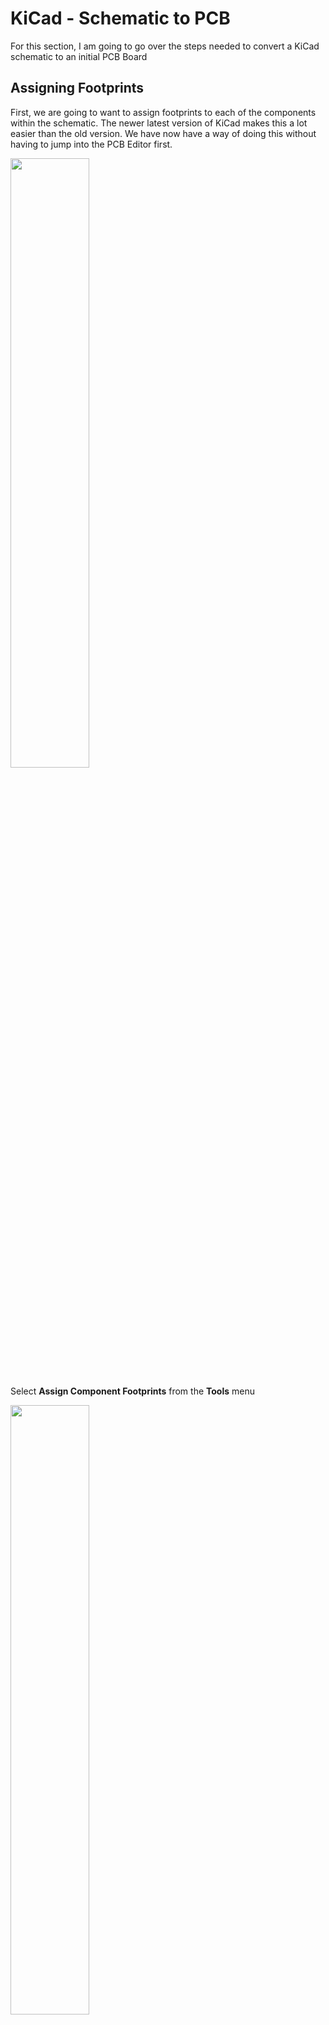 # KiCad - Schematic to PCB

For this section, I am going to go over the steps needed to convert a KiCad schematic to an initial PCB Board

## Assigning Footprints

First, we are going to want to assign footprints to each of the components within the schematic.
The newer latest version of KiCad makes this a lot easier than the old version.
We have now have a way of doing this without having to jump into the PCB Editor first.

<a href="../../../images/PCB/KiCad/SchematicPCB/Schematic1.png"><img src="../../../images/PCB/KiCad/SchematicPCB/Schematic1.png" height="50%" width="50%" ></a> <br>

Select **Assign Component Footprints** from the **Tools** menu

<a href="../../../images/PCB/KiCad/SchematicPCB/Schematic2.png"><img src="../../../images/PCB/KiCad/SchematicPCB/Schematic2.png" height="50%" width="50%" ></a> <br>

Unlike eagle within KiCad footprints and schematic parts are considered completely separate entities.<br>
In the past, this used to cause problems with linking one to the other. We now have the option to use filtering to filter down the list of footprints for a given component.

  * Filter by **Pin count**
  * Filter by **Library**
  * Filter by **Keywords**

The **filter by pin count** does what it says on the tin, if the schematic part only has 2 pins then the pcb footprints available shown
Will also only have two pins.

The **filter by Library** allows you to only see footprints from the library picked on the far left hand side of the form.

The **filter by keywords** is probably the closest thing to a linkage between schematic parts and pcb footprints within KiCad.
When creating a schematic part it is possible to list a series of keywords, and the same can be true with PCB footprints.
If the selected schematic part has a keyword listed in the list of available footprints then it will show up in the result list on the right hand side.

The **preview footprint** button is also very useful to see what the footprint looks like during the picking process

<a href="../../../images/PCB/KiCad/SchematicPCB/Schematic3.png"><img src="../../../images/PCB/KiCad/SchematicPCB/Schematic3.png" height="50%" width="50%" ></a> <br>


## Generating the NetList

Next, we need to generate a netlist file. A netlist file is just a list of the schematic parts / pcb footprints and how everything is wired together.
We use this within pcbnew as the initial input when creating the PCB

Click on the **Generate Netlist** button within the schematic editor

<a href="../../../images/PCB/KiCad/SchematicPCB/Schematic4.png"><img src="../../../images/PCB/KiCad/SchematicPCB/Schematic4.png" height="50%" width="50%" ></a> <br>

The end result will be a file called **&lt;ProjectName&gt;.net** outputted within the Project Directory


## Opening the PCB

Next, we are going to read in the netlist file into the PCB Editor pcbnew <br>
Open up pcbnew and click the **Read NetList** button

<a href="../../../images/PCB/KiCad/SchematicPCB/Pcb1.png"><img src="../../../images/PCB/KiCad/SchematicPCB/Pcb1.png" height="50%" width="50%" ></a> <br>

Click **Read Current Netlist** and check the bottom for any errors when the file is read in

<a href="../../../images/PCB/KiCad/SchematicPCB/Pcb2.png"><img src="../../../images/PCB/KiCad/SchematicPCB/Pcb2.png" height="50%" width="50%" ></a> <br>

The end result will be a bunch of components all grouped together in the centre of the board

<a href="../../../images/PCB/KiCad/SchematicPCB/Pcb3.png"><img src="../../../images/PCB/KiCad/SchematicPCB/Pcb3.png" height="50%" width="50%" ></a> <br>
